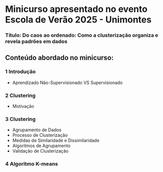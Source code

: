 # Minicurso apresentado no evento Escola de Verão 2025 - Unimontes

### Título: Do caos ao ordenado: Como a clusterização organiza e revela padrões em dados


## Conteúdo abordado no minicurso:
### 1 Introdução
* Aprendizado Não-Supervisionado VS Supervisionado
### 2 Clustering
* Motivação
### 3 Clustering
* Agrupamento de Dados
* Processo de Clusterização
* Medidas de Similaridade e Dissimilaridade
* Algoritmos de Agrupamento
* Validação de Clusterização
### 4 Algoritmo K-means
